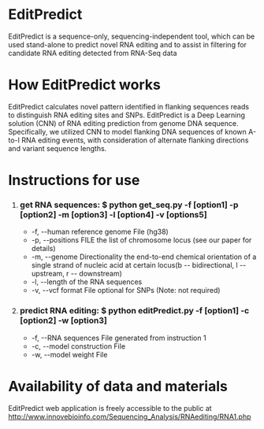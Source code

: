 # EditPredict
EditPredict is a sequence-only, sequencing-independent tool, which can be used stand-alone to predict novel RNA editing and to assist in filtering for candidate RNA editing detected from RNA-Seq data
# How EditPredict works
EditPredict calculates novel pattern identified in flanking sequences reads to distinguish RNA editing sites and SNPs. EditPredict is a Deep Learning solution (CNN) of RNA editing prediction from genome DNA sequence. Specifically, we utilized CNN to model flanking DNA sequences of known A-to-I RNA editing events, with consideration of alternate flanking directions and variant sequence lengths.
# Instructions for use
1. ### get RNA sequences: $ python get_seq.py -f [option1] -p [option2] -m [option3] -l [option4] -v [options5]
      * -f, --human reference genome File (hg38)
      * -p, --positions FILE the list of chromosome locus (see our paper for details)
      * -m, --genome Directionality the end-to-end chemical orientation of a single strand of nucleic acid at certain locus(b -- bidirectional, l -- upstream, r -- downstream)
      * -l, --length of the RNA sequences 
      * -v, --vcf format File optional for SNPs (Note: not required)


2. ### predict RNA editing: $ python editPredict.py -f [option1] -c [option2] -w [option3]
     * -f, --RNA sequences File generated from instruction 1 
     * -c, --model construction File 
     * -w, --model weight File

# Availability of data and materials
EditPredict web application is freely accessible to the public at http://www.innovebioinfo.com/Sequencing_Analysis/RNAediting/RNA1.php
